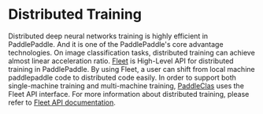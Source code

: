 # Distributed Training

Distributed deep neural networks training is highly efficient in PaddlePaddle. 
And it is one of the PaddlePaddle's core advantage technologies.
On image classification tasks, distributed training can achieve almost linear acceleration ratio.
[Fleet](https://github.com/PaddlePaddle/Fleet) is High-Level API for distributed training in PaddlePaddle. 
By using Fleet, a user can shift from local machine paddlepaddle code to distributed code easily.
In order to support both single-machine training and multi-machine training,
[PaddleClas](https://github.com/PaddlePaddle/PaddleClas) uses the Fleet API interface.
For more information about distributed training,
please refer to [Fleet API documentation](https://github.com/PaddlePaddle/Fleet/blob/develop/README.md).

